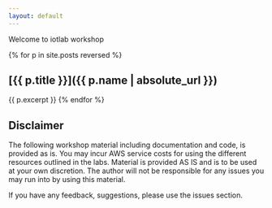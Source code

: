 ```yaml
---
layout: default
---
```


Welcome to iotlab workshop


{% for p in site.posts reversed %}
## [{{ p.title }}]({{ p.name | absolute_url }})
{{ p.excerpt }}
{% endfor %}


## Disclaimer
The following workshop material including documentation and code, is provided as is. You may incur AWS service costs for using the different resources outlined in the labs. Material is provided AS IS and is to be used at your own discretion. The author will not be responsible for any issues you may run into by using this material. 

If you have any feedback, suggestions, please use the issues section.